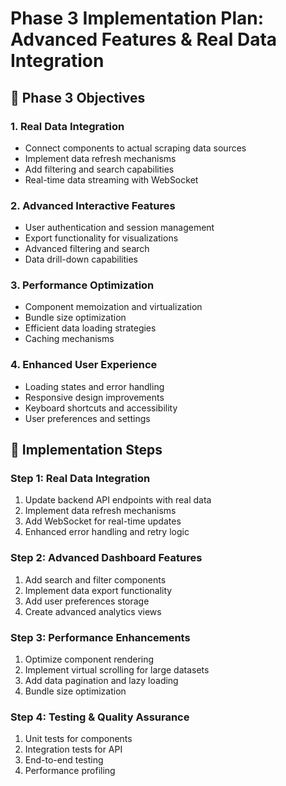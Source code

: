 # Phase 3 Implementation Plan: Advanced Features & Real Data Integration

## 🎯 Phase 3 Objectives

### 1. Real Data Integration

- Connect components to actual scraping data sources
- Implement data refresh mechanisms
- Add filtering and search capabilities
- Real-time data streaming with WebSocket

### 2. Advanced Interactive Features

- User authentication and session management
- Export functionality for visualizations
- Advanced filtering and search
- Data drill-down capabilities

### 3. Performance Optimization

- Component memoization and virtualization
- Bundle size optimization
- Efficient data loading strategies
- Caching mechanisms

### 4. Enhanced User Experience

- Loading states and error handling
- Responsive design improvements
- Keyboard shortcuts and accessibility
- User preferences and settings

## 🚀 Implementation Steps

### Step 1: Real Data Integration

1. Update backend API endpoints with real data
2. Implement data refresh mechanisms
3. Add WebSocket for real-time updates
4. Enhanced error handling and retry logic

### Step 2: Advanced Dashboard Features

1. Add search and filter components
2. Implement data export functionality
3. Add user preferences storage
4. Create advanced analytics views

### Step 3: Performance Enhancements

1. Optimize component rendering
2. Implement virtual scrolling for large datasets
3. Add data pagination and lazy loading
4. Bundle size optimization

### Step 4: Testing & Quality Assurance

1. Unit tests for components
2. Integration tests for API
3. End-to-end testing
4. Performance profiling
